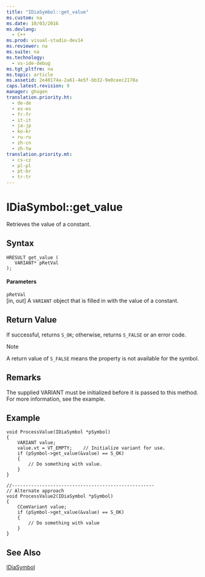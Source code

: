 ```yaml
---
title: "IDiaSymbol::get_value"
ms.custom: na
ms.date: 10/03/2016
ms.devlang: 
  - C++
ms.prod: visual-studio-dev14
ms.reviewer: na
ms.suite: na
ms.technology: 
  - vs-ide-debug
ms.tgt_pltfrm: na
ms.topic: article
ms.assetid: 2e40174a-2a61-4e5f-bb32-9e0ceec2178a
caps.latest.revision: 9
manager: ghogen
translation.priority.ht: 
  - de-de
  - es-es
  - fr-fr
  - it-it
  - ja-jp
  - ko-kr
  - ru-ru
  - zh-cn
  - zh-tw
translation.priority.mt: 
  - cs-cz
  - pl-pl
  - pt-br
  - tr-tr
---
```

# IDiaSymbol::get_value
Retrieves the value of a constant.  
  
## Syntax  
  
```cpp#  
HRESULT get_value (   
   VARIANT* pRetVal  
);  
```  
  
#### Parameters  
 `pRetVal`  
 [in, out] A `VARIANT` object that is filled in with the value of a constant.  
  
## Return Value  
 If successful, returns `S_OK`; otherwise, returns `S_FALSE` or an error code.  
  
> [!NOTE]
>  A return value of `S_FALSE` means the property is not available for the symbol.  
  
## Remarks  
 The supplied VARIANT must be initialized before it is passed to this method. For more information, see the example.  
  
## Example  
  
```cpp#  
void ProcessValue(IDiaSymbol *pSymbol)  
{  
    VARIANT value;  
    value.vt = VT_EMPTY;    // Initialize variant for use.  
    if (pSymbol->get_value(&value) == S_OK)  
    {  
        // Do something with value.  
    }  
}  
  
//----------------------------------------------------  
// Alternate approach  
void ProcessValue2(IDiaSymbol *pSymbol)  
{  
    CComVariant value;  
    if (pSymbol->get_value(&value) == S_OK)  
    {  
        // Do something with value  
    }  
}  
```  
  
## See Also  
 [IDiaSymbol](../VS_debugger/IDiaSymbol.md)